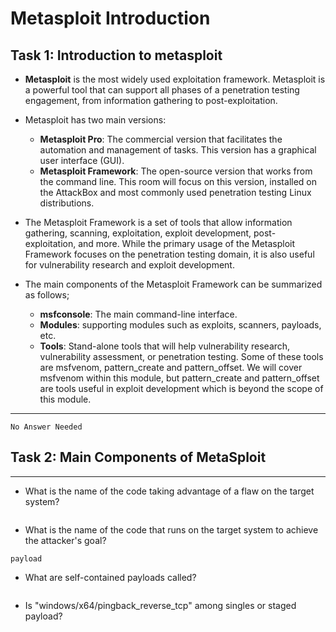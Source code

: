 # Metasploit Introduction

## Task 1: Introduction to metasploit

* **Metasploit** is the most widely used exploitation framework. Metasploit is a powerful tool that can support all phases of a penetration testing engagement, from information gathering to post-exploitation.

* Metasploit has two main versions:
	* **Metasploit Pro**: The commercial version that facilitates the automation and management of tasks. This version has a graphical user interface (GUI).
	* **Metasploit Framework**: The open-source version that works from the command line. This room will focus on this version, installed on the AttackBox and most commonly used penetration testing Linux distributions.

* The Metasploit Framework is a set of tools that allow information gathering, scanning, exploitation, exploit development, post-exploitation, and more. While the primary usage of the Metasploit Framework focuses on the penetration testing domain, it is also useful for vulnerability research and exploit development.

* The main components of the Metasploit Framework can be summarized as follows;
	* **msfconsole**: The main command-line interface.
	* **Modules**: supporting modules such as exploits, scanners, payloads, etc.
	* **Tools**: Stand-alone tools that will help vulnerability research, vulnerability assessment, or penetration testing. Some of these tools are msfvenom, pattern_create and pattern_offset. We will cover msfvenom within this module, but pattern_create and pattern_offset are tools useful in exploit development which is beyond the scope of this module.
---

```
No Answer Needed
```

## Task 2: Main Components of MetaSploit


---

* What is the name of the code taking advantage of a flaw on the target system?

```

```

* What is the name of the code that runs on the target system to achieve the attacker's goal?

```
payload
```

* What are self-contained payloads called?

```

```

* Is "windows/x64/pingback_reverse_tcp" among singles or staged payload?

```

```

